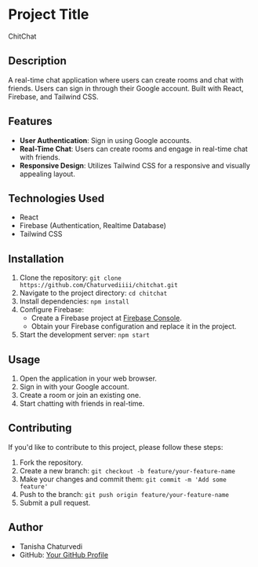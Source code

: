 # Project Title
ChitChat

## Description
A real-time chat application where users can create rooms and chat with friends. Users can sign in through their Google account. Built with React, Firebase, and Tailwind CSS.

## Features
- **User Authentication**: Sign in using Google accounts.
- **Real-Time Chat**: Users can create rooms and engage in real-time chat with friends.
- **Responsive Design**: Utilizes Tailwind CSS for a responsive and visually appealing layout.

## Technologies Used
- React
- Firebase (Authentication, Realtime Database)
- Tailwind CSS

## Installation
1. Clone the repository: `git clone https://github.com/Chaturvediiii/chitchat.git`
2. Navigate to the project directory: `cd chitchat`
3. Install dependencies: `npm install`
4. Configure Firebase:
   - Create a Firebase project at [Firebase Console](https://console.firebase.google.com/).
   - Obtain your Firebase configuration and replace it in the project.
5. Start the development server: `npm start`

## Usage
1. Open the application in your web browser.
2. Sign in with your Google account.
3. Create a room or join an existing one.
4. Start chatting with friends in real-time.

## Contributing
If you'd like to contribute to this project, please follow these steps:
1. Fork the repository.
2. Create a new branch: `git checkout -b feature/your-feature-name`
3. Make your changes and commit them: `git commit -m 'Add some feature'`
4. Push to the branch: `git push origin feature/your-feature-name`
5. Submit a pull request.

## Author
- Tanisha Chaturvedi
- GitHub: [Your GitHub Profile](https://github.com/Chaturvediiii)

